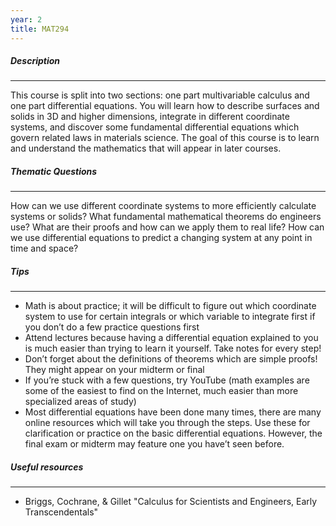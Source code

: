 ```yaml
---
year: 2
title: MAT294
---
```


##### Description

* * *


This course is split into two sections: one part multivariable calculus and one part differential equations. You will learn how to describe surfaces and solids in 3D and higher dimensions, integrate in different coordinate systems, and discover some fundamental differential equations which govern related laws in materials science. The goal of this course is to learn and understand the mathematics that will appear in later courses.

##### Thematic Questions

* * *


How can we use different coordinate systems to more efficiently calculate systems or solids?
What fundamental mathematical theorems do engineers use? 
What are their proofs and how can we apply them to real life?
How can we use differential equations to predict a changing system at any point in time and space?

##### Tips

* * *


  -   Math is about practice; it will be difficult to figure out which coordinate system to use for certain integrals or which variable to integrate first if you don’t do a few practice questions first
  -   Attend lectures because having a differential equation explained to you is much easier than trying to learn it yourself. Take notes for every step!
  -   Don’t forget about the definitions of theorems which are simple proofs! They might appear on your midterm or final
  -   If you’re stuck with a few questions, try YouTube (math examples are some of the easiest to find on the Internet, much easier than more specialized areas of study)
  -   Most differential equations have been done many times, there are many online resources which will take you through the steps. Use these for clarification or practice on the basic differential equations. However, the final exam or midterm may feature one you have’t seen before.

##### Useful resources

* * *

 
  -   Briggs, Cochrane, & Gillet "Calculus for Scientists and Engineers, Early Transcendentals"
